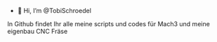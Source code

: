 - 👋 Hi, I’m @TobiSchroedel

In Github findet Ihr alle meine scripts und codes für Mach3 und meine eigenbau CNC Fräse
